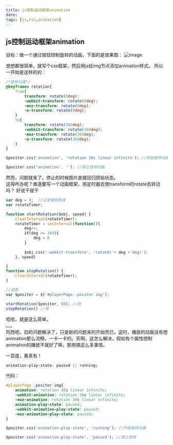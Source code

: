 ```yaml
---
title: js控制运动框架animation
date: 
tags: [js,css,animation]
---
```


## js控制运动框架animation

目标：做一个通过按钮控制旋转的动画，下面的是效果图：
![image](http://note.youdao.com/yws/api/personal/file/221639B83D0B4AD3A49229F58A468023?method=download&shareKey=fb6cd7994e20ce6c6ea7f94a1609b490)

想想都很简单，就写个css框架，然后用js给img节点添加animation样式。
所以一开始是这样的的：
```css
/*旋转动画*/
@keyframes rotation{
	from{
		transform: rotate(0deg);
		-webkit-transform: rotate(0deg);
		-moz-transform: rotate(0deg);
		-o-transform: rotate(0deg);
	}
	to{
		transform: rotate(360deg);
		-webkit-transform: rotate(360deg);
		-moz-transform: rotate(360deg);
		-o-transform: rotate(360deg);
	}
}
```
```js
$positer.css('animation', 'rotation 30s linear infinite'); //开始旋转动画

$positer.css('animation', ''); //停止旋转动画
```

然而，问题就来了。停止的时候图片直接回归原始状态。  
这得咋办呢？难道要写一个动画框架，用定时器去使transform的rotate去转动吗？
好说干就干
```js
var deg = 0;  //记录旋转角度
var rotateTimer;

function startRotation($obj, speed) {
	clearInterval(rotateTimer);
	rotateTimer = setInterval(function(){
		deg++;
		if(deg >= 360){
			deg = 0
		}
		
		$obj.css('-webkit-transform', 'rotate('+ deg +'deg)');
	}, speed)

}
function stopRotation() {
	clearInterval(rotateTimer);
}

//调用
var $positer = $('#playerPage .positer img');

startRotation($positer, 80); //转
stopRotation() //停
```
哈哈，就是这么简单。  
。。。  
阿西吧，旧的问题解决了，只是新的问题来的开始而已。这时，播放的动画没有想animation那么流畅，一卡一卡的。天啊，这怎么解决，假如有个属性控制animation的播放不就好了嘛，那用搞这么多事情。

一百度，果真有！
```css
animation-play-state: paused || running;
```

代码：
```css
#playerPage .positer img{
    animation: rotation 30s linear infinite;
    -webkit-animation: rotation 30s linear infinite;
    -moz-animation: rotation 30s linear infinite;
    animation-play-state: paused;
    -webkit-animation-play-state: paused;
    -moz-animation-play-state: paused;
}
```
```js
$positer.css('animation-play-state', 'running'); //开始旋转动画

$positer.css('animation-play-state', 'paused'); //停止旋转
```